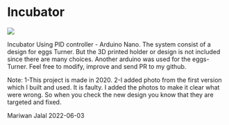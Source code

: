 # Incubator
[![](http://img.youtube.com/vi/hDV_8OcstiI/0.jpg)](https://www.youtube.com/watch?v=hDV_8OcstiI "Incubator")

Incubator Using PID controller - Arduino Nano. 
The system consist of a design for eggs Turner. But the 3D printed holder or design is not included since there are many choices. 
Another arduino was used for the eggs-Turner. 
Feel free to modify, improve and send PR to my github. 

Note:
1-This project is made in 2020. 
2-I added photo from the first version which I built and used. It is faulty.
  I added the photos to make it clear what were wrong. So when you check the new
  design you know that they are targeted and fixed. 
  

Mariwan Jalal 2022-06-03
